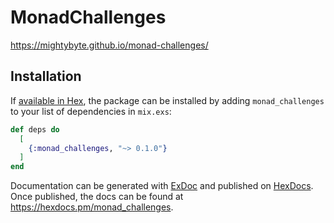 # MonadChallenges

https://mightybyte.github.io/monad-challenges/

## Installation

If [available in Hex](https://hex.pm/docs/publish), the package can be installed
by adding `monad_challenges` to your list of dependencies in `mix.exs`:

```elixir
def deps do
  [
    {:monad_challenges, "~> 0.1.0"}
  ]
end
```

Documentation can be generated with [ExDoc](https://github.com/elixir-lang/ex_doc)
and published on [HexDocs](https://hexdocs.pm). Once published, the docs can
be found at <https://hexdocs.pm/monad_challenges>.

